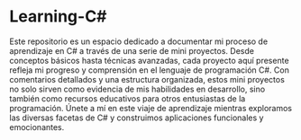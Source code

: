 # Learning-C#
Este repositorio es un espacio dedicado a documentar mi proceso de aprendizaje en C# a través de una serie de mini proyectos. Desde conceptos básicos hasta técnicas avanzadas, cada proyecto aquí presente refleja mi progreso y comprensión en el lenguaje de programación C#. Con comentarios detallados y una estructura organizada, estos mini proyectos no solo sirven como evidencia de mis habilidades en desarrollo, sino también como recursos educativos para otros entusiastas de la programación. Únete a mí en este viaje de aprendizaje mientras exploramos las diversas facetas de C# y construimos aplicaciones funcionales y emocionantes.
